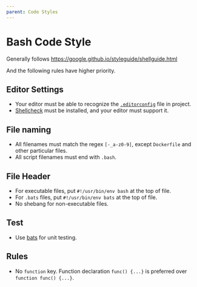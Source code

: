 ```yaml
---
parent: Code Styles
---
```

# Bash Code Style

Generally follows <https://google.github.io/styleguide/shellguide.html>

And the following rules have higher priority.

## Editor Settings

- Your editor must be able to recognize the [`.editorconfig`](http://editorconfig.org/) file in project.
- [Shellcheck](https://github.com/koalaman/shellcheck) must be installed, and your editor must support it.

## File naming

- All filenames must match the regex `[-_a-z0-9]`, except `Dockerfile` and other particular files.
- All script filenames must end with `.bash`.

## File Header

- For executable files, put `#!/usr/bin/env bash` at the top of file.
- For `.bats` files, put `#!/usr/bin/env bats` at the top of file.
- No shebang for non-executable files.

## Test

- Use [bats](https://github.com/bats-core/bats-core) for unit testing.

## Rules

- No `function` key. Function declaration `func() {...}` is preferred over `function func() {...}`.
